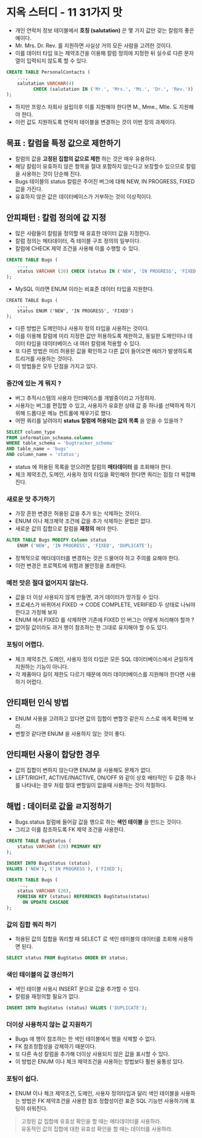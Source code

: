 # 지옥 스터디 - 11 31가지 맛
- 개인 연락처 정보 테이블에서 **호칭 (salutation)** 은 몇 가지 값만 갖는 칼럼의 좋은 예이다.
- Mr. Mrs. Dr. Rev. 를 지원하면 사실상 거의 모든 사람을 고려한 것이다.
- 이를 데이터 타입 또는 제약조건을 이용해 칼럼 정의에 지정한 뒤 실수로 다른 문자열이 입력되지 않도록 할 수 있다.

```sql
CREATE TABLE PersonalContacts (
    ...,
    salutation VARCHAR(4)
          CHECK (salutation IN ('Mr.', 'Mrs.', 'Ms.', 'Dr.', 'Rev.'))
);
```
- 하지만 프랑스 자회사 설립이후 이를 지원해야 한다면 M., Mme., Mlle. 도 지원해야 한다.
- 이런 값도 지원하도록 연락처 테이블을 변경하는 것이 이번 장의 과제이다.

## 목표 : 칼럼을 특정 값으로 제한하기
- 칼럼의 값을 **고정된 집합의 값으로 제한** 하는 것은 매우 유용하다.
- 해당 칼럼이 유효하지 않은 항목을 절대 포함하지 않는다고 보장할수 있으므로 칼럼을 사용하는 것이 단순해 진다.
- Bugs 테이블의 status 칼럼은 주어진 버그에 대해 NEW, IN PROGRESS, FIXED 값을 가진다.
- 유효하지 않은 값은 데이터베이스가 거부하는 것이 이상적이다.

## 안피패턴 : 칼럼 정의에 값 지정
- 많은 사람들이 칼럼을 정의할 때 유효한 데이터 값을 지정한다.
- 칼럼 정의는 메타데이터, 즉 테이블 구조 정의의 일부이다.
- 칼럼에 CHECK 제약 조건을 사용해 이를 수행할 수 있다.

```sql
CREATE TABLE Bugs (
    ...,
    status VARCHAR (20) CHECK (status IN ('NEW', 'IN PROGRESS', 'FIXED'))
);
```
- MySQL 이라면 ENUM 이라는 비표준 데이터 타입을 지원한다.

```
CREATE TABLE Bugs (
    ...,
    status ENUM ('NEW', 'IN PROGRESS', 'FIXED')
);
```
- 다른 방법은 도메인이나 사용자 정의 타입을 사용하는 것이다.
- 이를 이용해 칼럼에 미리 지정한 값만 허용하도록 제한하고, 동일한 도메인이나 데이터 타입을 데이터베이스 내 여러 칼럼에 적용할 수 있다.
- 또 다른 방법은 미리 허용된 값을 확인하고 다른 값이 들어오면 에러가 발생하도록 트리거를 사용하는 것이다.
- 이 방법들은 모두 단점을 가지고 있다.

### 중간에 있는 게 뭐지 ?
- 버그 추적시스템의 사용자 인터페이스를 개발중이라고 가정하자.
- 사용자는 버그를 편집할 수 있고, 사용자가 유효한 상태 값 중 하나를 선택하게 하기 위해 드롭다운 메뉴 컨트롤에 채우기로 했다.
- 어떤 쿼리를 날려야지 **status 칼럼에 허용되는 값의 목록** 을 얻을 수 있을까 ?

```sql
SELECT column_type
FROM information_scheama.columns
WHERE table_schema = 'bugtracker_schema'
AND table_name = 'bugs'
AND column_name = 'status';
```
- status 에 허용된 목록을 얻으려면 칼럼의 **메타데이터** 를 조회해야 한다.
- 체크 제약조건, 도메인, 사용자 정의 타입을 확인해야 한다면 쿼리는 점점 더 복잡해진다.

### 새로운 맛 추가하기
- 가장 흔한 변경은 허용된 값을 추가 또는 삭제하는 것이다.
- ENUM 이나 체크제약 조건에 값을 추가 삭제하는 문법은 없다.
- 새로운 값의 집합으로 칼럼을 **재정의** 해야 한다.

```sql
ALTER TABLE Bugs MODIFY Column status
    ENUM ('NEW', 'IN PROGRESS', 'FIXED', 'DUPLICATE');
```
- 정책적으로 메타데이터를 변경하는 것은 드물어야 하고 주의를 요해야 한다.
- 이런 변경은 프로젝트에 위험과 불안정을 초래한다.

### 예전 맛은 절대 없어지지 않는다.
- 값을 더 이상 사용되지 않게 만들면, 과거 데이터가 망가질 수 있다.
- 프로세스가 바뀌어서 FIXED -> CODE COMPLETE, VERIFIED 두 상태로 나눠야한다고 가정해 보자
- ENUM 에서 FIXED 를 삭제하면 기존에 FIXED 인 버그는 어떻게 처리해야 할까 ?
- 없어질 값이라도 과거 행이 참조하는 한 그대로 유지해야 할 수도 있다.

### 포팅이 어렵다.
- 체크 제약조건, 도메인, 사용자 정의 타입은 모든 SQL 데이터베이스에서 균일하게 지원하는 기능이 아니다.
- 각 제품마다 길이 제한도 다르기 때문에 여러 데이터베이스를 지원해야 한다면 사용하기 어렵다.

## 안티패턴 인식 방법
- ENUM 사용을 고려하고 있다면 값의 집합이 변할것 같은지 스스로 에게 확인해 보라.
- 변할것 같다면 ENUM 을 사용하지 않는 것이 좋다.

## 안티패턴 사용이 합당한 경우
- 값의 집합이 변하지 않는다면 ENUM 을 사용해도 문제가 없다.
- LEFT/RIGHT, ACTIVE/INACTIVE, ON/OFF 와 같이 상호 배타적인 두 값중 하나를 나타내는 경우 처럼 절대 변할일이 없을때 사용하는 것이 적절하다.

## 해법 : 데이터로 값을 ㄹ지정하기
- Bugs.status 칼럼에 들어갈 값을 행으로 하는 **색인 테이블** 을 만드는 것이다.
- 그리고 이를 참조하도록 FK 제약 조건을 사용한다.

```sql
CREATE TABLE BugStatus (
    status VARCHAR (20) PRIMARY KEY
);

INSERT INTO BugsStatus (status)
VALUES ('NEW'), ('IN PROGRESS'), ('FIXED');

CREATE TABLE Bugs (
    ...,
    status VARCHAR (20),
    FOREIGN KEY (status) REFERENCES BugStatus(status)
      ON UPDATE CASCADE
);
```

### 값의 집합 쿼리 하기
- 허용된 값의 집합을 쿼리할 때 SELECT 로 색인 테이블의 데이터를 조회해 사용하면 된다.

```sql
SELECT status FROM BugStatus ORDER BY status;
```

### 색인 테이블의 값 갱신하기
- 색인 테이블 사용시 INSERT 문으로 값을 추가할 수 있다.
- 칼럼을 재정의할 필요가 없다.

```sql
INSERT INTO BugStatus (status) VALUES ('DUPLICATE');
```

### 더이상 사용하지 않는 값 지원하기
- Bugs 에 행이 참조하는 한 색인 테이블에서 행을 삭제할 수 없다.
- FK 참조정합성을 강제하기 때문이다.
- 또 다른 속성 칼럼을 추가해 더이상 사용되지 않은 값을 표시할 수 있다.
- 이 방법은 ENUM 이나 체크 제약조건을 사용하는 방법보다 훨씬 융통성 있다.

### 포팅이 쉽다.
- ENUM 이나 체크 제약조건, 도메인, 사용자 정의타입과 달리 색인 테이블을 사용하는 방법은 FK 제약조건을 사용한 참조 정합성이란 표준 SQL 기능만 사용하기에 포팅이 쉬워진다.

> 고정된 값 집합에 유효성 확인을 할 때는 메타데이터를 사용하라. <br/>
> 유동적인 값의 집합에 대한 유효성 확인을 할 때는 데이터를 사용하라.